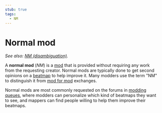 ```yaml
---
stub: true
tags:
  - NM
---
```


# Normal mod

*See also: [NM (disambiguation)](/wiki/Disambiguation/NM).*

A **normal mod** (*NM*) is a [mod](/wiki/Modding) that is provided without requiring any work from the requesting creator. Normal mods are typically done to get second opinions on a [beatmap](/wiki/Beatmap) to help improve it. Many modders use the term "NM" to distinguish it from [mod for mod](/wiki/Modding/Mod_for_mod) exchanges.

Normal mods are most commonly requested on the forums in [modding queues](https://osu.ppy.sh/community/forums/60), where modders can personalize which kind of beatmaps they want to see, and mappers can find people willing to help them improve their beatmaps.

<!--TODO: Insert lots of links-->
